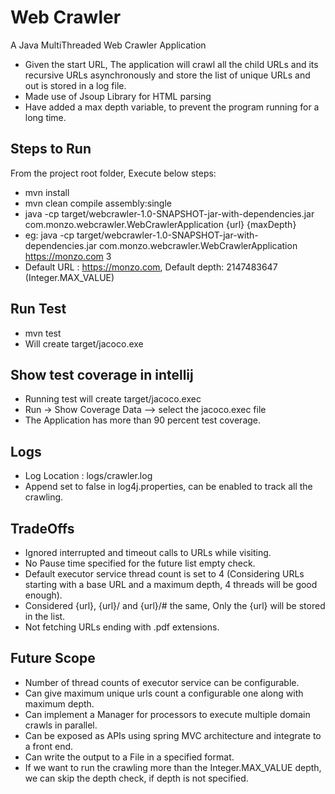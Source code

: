 # Web Crawler
A Java MultiThreaded Web Crawler Application

- Given the start URL, The application will crawl all the child URLs and its recursive URLs asynchronously and store the list of unique URLs and out is stored in a log file.
- Made use of Jsoup Library for HTML parsing
- Have added a max depth variable, to prevent the program running for a long time.

## Steps to Run
From the project root folder, Execute below steps:
- mvn install 
- mvn clean compile assembly:single
- java -cp target/webcrawler-1.0-SNAPSHOT-jar-with-dependencies.jar com.monzo.webcrawler.WebCrawlerApplication {url} {maxDepth}
- eg: java -cp target/webcrawler-1.0-SNAPSHOT-jar-with-dependencies.jar com.monzo.webcrawler.WebCrawlerApplication https://monzo.com 3
- Default URL : https://monzo.com, Default depth: 2147483647 (Integer.MAX_VALUE)

## Run Test

- mvn test
- Will create target/jacoco.exe

## Show test coverage in intellij

- Running test will create target/jacoco.exec
- Run -> Show Coverage Data --> select the jacoco.exec file
- The Application has more than 90 percent test coverage.

## Logs

- Log Location : logs/crawler.log
- Append set to false in log4j.properties, can be enabled to track all the crawling.

## TradeOffs

- Ignored interrupted and timeout calls to URLs while visiting.
- No Pause time specified for the future list empty check.
- Default executor service thread count is set to 4 (Considering URLs starting with a base URL and a maximum depth, 4 threads will be good enough).
- Considered {url}, {url}/ and {url}/# the same, Only the {url} will be stored in the list.
- Not fetching URLs ending with .pdf extensions.

## Future Scope

- Number of thread counts of executor service can be configurable.
- Can give maximum unique urls count a configurable one along with maximum depth.
- Can implement a Manager for processors to execute multiple domain crawls in parallel.
- Can be exposed as APIs using spring MVC architecture and integrate to a front end.
- Can write the output to a File in a specified format.
- If we want to run the crawling more than the Integer.MAX_VALUE depth, we can skip the depth check, if depth is not specified.

